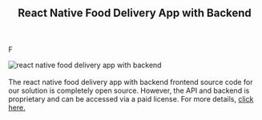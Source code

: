 <h2 style="text-align:center">React Native Food Delivery App with Backend</h2><br/><br/>F

![react native food delivery app with backend](https://admin.ninjascode.com/wp-content/uploads/2025/repoImages/Hector/8.webp) <br/><br/>The react native food delivery app with backend frontend source code for our solution is completely open source. However, the API and backend is proprietary and can be accessed via a paid license. For more details, <a href="https://enatega.com/?utm_source=github&utm_medium=repo&utm_campaign=hector-react-native-food-delivery-app-with-backend" target="_blank">click here.</a>
